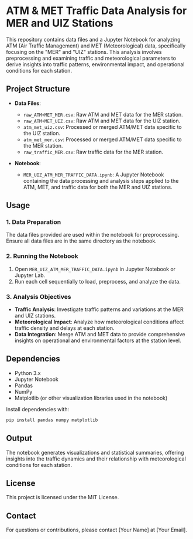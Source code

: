 # ATM & MET Traffic Data Analysis for MER and UIZ Stations

This repository contains data files and a Jupyter Notebook for analyzing ATM (Air Traffic Management) and MET (Meteorological) data, specifically focusing on the "MER" and "UIZ" stations. This analysis involves preprocessing and examining traffic and meteorological parameters to derive insights into traffic patterns, environmental impact, and operational conditions for each station.

## Project Structure

- **Data Files**:
  - `raw_ATM+MET_MER.csv`: Raw ATM and MET data for the MER station.
  - `raw_ATM+MET_UIZ.csv`: Raw ATM and MET data for the UIZ station.
  - `atm_met_uiz.csv`: Processed or merged ATM/MET data specific to the UIZ station.
  - `atm_met_mer.csv`: Processed or merged ATM/MET data specific to the MER station.
  - `raw_traffic_MER.csv`: Raw traffic data for the MER station.

- **Notebook**:
  - `MER_UIZ_ATM_MER_TRAFFIC_DATA.ipynb`: A Jupyter Notebook containing the data processing and analysis steps applied to the ATM, MET, and traffic data for both the MER and UIZ stations.

## Usage

### 1. Data Preparation
The data files provided are used within the notebook for preprocessing. Ensure all data files are in the same directory as the notebook.

### 2. Running the Notebook
1. Open `MER_UIZ_ATM_MER_TRAFFIC_DATA.ipynb` in Jupyter Notebook or Jupyter Lab.
2. Run each cell sequentially to load, preprocess, and analyze the data.

### 3. Analysis Objectives
- **Traffic Analysis**: Investigate traffic patterns and variations at the MER and UIZ stations.
- **Meteorological Impact**: Analyze how meteorological conditions affect traffic density and delays at each station.
- **Data Integration**: Merge ATM and MET data to provide comprehensive insights on operational and environmental factors at the station level.

## Dependencies

- Python 3.x
- Jupyter Notebook
- Pandas
- NumPy
- Matplotlib (or other visualization libraries used in the notebook)

Install dependencies with:
```bash
pip install pandas numpy matplotlib
```

## Output

The notebook generates visualizations and statistical summaries, offering insights into the traffic dynamics and their relationship with meteorological conditions for each station.

## License

This project is licensed under the MIT License.

## Contact

For questions or contributions, please contact [Your Name] at [Your Email].
